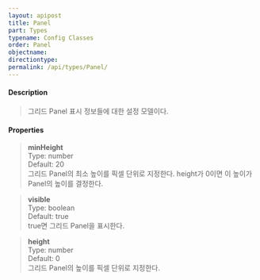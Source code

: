 ```yaml
---
layout: apipost
title: Panel
part: Types
typename: Config Classes
order: Panel
objectname: 
directiontype: 
permalink: /api/types/Panel/
---
```



#### Description

> 그리드 Panel 표시 정보들에 대한 설정 모델이다.

#### Properties

> **minHeight**  
> Type: number  
> Default: 20   
> 그리드 Panel의 최소 높이를 픽셀 단위로 지정한다. height가 0이면 이 높이가 Panel의 높이를 결정한다. 

> **visible**    
> Type: boolean   
> Default: true   
> true면 그리드 Panel을 표시한다.

> **height**  
> Type: number  
> Default: 0  
> 그리드 Panel의 높이를 픽셀 단위로 지정한다. 

